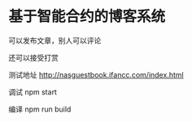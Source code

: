 # 基于智能合约的博客系统

可以发布文章，别人可以评论

还可以接受打赏

测试地址  http://nasguestbook.ifancc.com/index.html


调试
npm start

编译
npm run build
